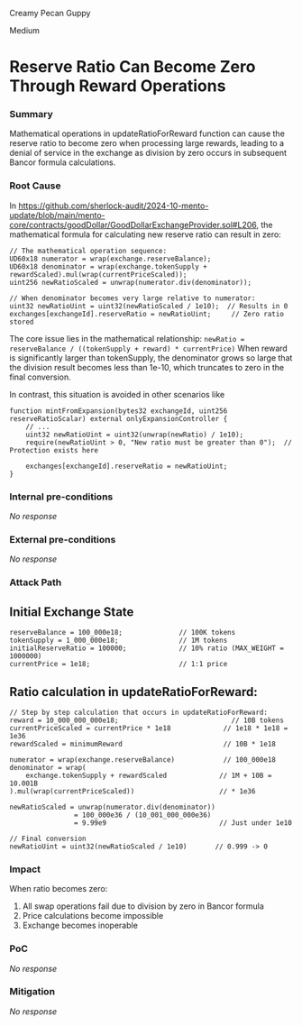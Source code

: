 Creamy Pecan Guppy

Medium

# Reserve Ratio Can Become Zero Through Reward Operations

### Summary

Mathematical operations in updateRatioForReward function can cause the reserve ratio to become zero when processing large rewards, leading to a denial of service in the exchange as division by zero occurs in subsequent Bancor formula calculations.

### Root Cause

In https://github.com/sherlock-audit/2024-10-mento-update/blob/main/mento-core/contracts/goodDollar/GoodDollarExchangeProvider.sol#L206, the mathematical formula for calculating new reserve ratio can result in zero:

```solidity
// The mathematical operation sequence:
UD60x18 numerator = wrap(exchange.reserveBalance);
UD60x18 denominator = wrap(exchange.tokenSupply + rewardScaled).mul(wrap(currentPriceScaled));
uint256 newRatioScaled = unwrap(numerator.div(denominator));

// When denominator becomes very large relative to numerator:
uint32 newRatioUint = uint32(newRatioScaled / 1e10);  // Results in 0 
exchanges[exchangeId].reserveRatio = newRatioUint;     // Zero ratio stored
```

The core issue lies in the mathematical relationship: 
`
newRatio = reserveBalance / ((tokenSupply + reward) * currentPrice)
`
When reward is significantly larger than tokenSupply, the denominator grows so large that the division result becomes less than 1e-10, which truncates to zero in the final conversion.

In contrast, this situation is avoided in other scenarios like 
```solidity
function mintFromExpansion(bytes32 exchangeId, uint256 reserveRatioScalar) external onlyExpansionController {
    // ...
    uint32 newRatioUint = uint32(unwrap(newRatio) / 1e10);
    require(newRatioUint > 0, "New ratio must be greater than 0");  // Protection exists here
    
    exchanges[exchangeId].reserveRatio = newRatioUint;
}
```


### Internal pre-conditions

_No response_

### External pre-conditions

_No response_

### Attack Path


## Initial Exchange State
```solidity
reserveBalance = 100_000e18;              // 100K tokens
tokenSupply = 1_000_000e18;               // 1M tokens
initialReserveRatio = 100000;             // 10% ratio (MAX_WEIGHT = 1000000)
currentPrice = 1e18;                      // 1:1 price
```


## Ratio calculation in updateRatioForReward:
```solidity
// Step by step calculation that occurs in updateRatioForReward:
reward = 10_000_000_000e18;                            // 10B tokens
currentPriceScaled = currentPrice * 1e18             // 1e18 * 1e18 = 1e36
rewardScaled = minimumReward                         // 10B * 1e18

numerator = wrap(exchange.reserveBalance)            // 100_000e18
denominator = wrap(
    exchange.tokenSupply + rewardScaled             // 1M + 10B = 10.001B
).mul(wrap(currentPriceScaled))                     // * 1e36

newRatioScaled = unwrap(numerator.div(denominator))
                = 100_000e36 / (10_001_000_000e36)
                = 9.99e9                            // Just under 1e10

// Final conversion
newRatioUint = uint32(newRatioScaled / 1e10)       // 0.999 -> 0
```

### Impact


When ratio becomes zero:
1. All swap operations fail due to division by zero in Bancor formula
2. Price calculations become impossible
3. Exchange becomes inoperable

### PoC

_No response_

### Mitigation

_No response_